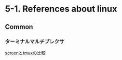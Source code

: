 # 5-1. References about linux
## Common
### ターミナルマルチプレクサ
[screenとtmuxの比較](https://qiita.com/yoshikaw/items/bcafad028c347f0411c9)
